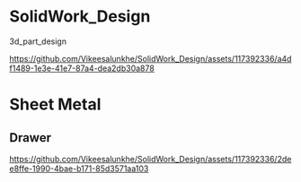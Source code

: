 # SolidWork_Design
3d_part_design

https://github.com/Vikeesalunkhe/SolidWork_Design/assets/117392336/a4df1489-1e3e-41e7-87a4-dea2db30a878
# Sheet Metal
## Drawer 

https://github.com/Vikeesalunkhe/SolidWork_Design/assets/117392336/2dee8ffe-1990-4bae-b171-85d3571aa103




